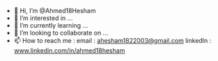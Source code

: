 - 👋 Hi, I’m @Ahmed18Hesham
- 👀 I’m interested in ...
- 🌱 I’m currently learning ...
- 💞️ I’m looking to collaborate on ...
- 📫 How to reach me :
                     email : ahesham1822003@gmail.com
                     linkedIn : www.linkedin.com/in/ahmed18hesham
    

<!---
Ahmed18Hesham/Ahmed18Hesham is a ✨ special ✨ repository because its `README.md` (this file) appears on your GitHub profile.
You can click the Preview link to take a look at your changes.
--->
